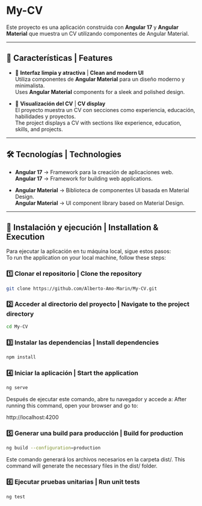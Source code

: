 # My-CV

Este proyecto es una aplicación construida con **Angular 17** y **Angular Material** que muestra un CV utilizando componentes de Angular Material.

---

## 📌 Características | Features

- 🎨 **Interfaz limpia y atractiva** | **Clean and modern UI**  
  Utiliza componentes de **Angular Material** para un diseño moderno y minimalista.  
  Uses **Angular Material** components for a sleek and polished design.

- 📄 **Visualización del CV** | **CV display**  
  El proyecto muestra un CV con secciones como experiencia, educación, habilidades y proyectos.  
  The project displays a CV with sections like experience, education, skills, and projects.

---

## 🛠️ Tecnologías | Technologies

- **Angular 17** → Framework para la creación de aplicaciones web.  
  **Angular 17** → Framework for building web applications.

- **Angular Material** → Biblioteca de componentes UI basada en Material Design.  
  **Angular Material** → UI component library based on Material Design.

---

## 🚀 Instalación y ejecución | Installation & Execution

Para ejecutar la aplicación en tu máquina local, sigue estos pasos:  
To run the application on your local machine, follow these steps:

### 1️⃣ Clonar el repositorio | Clone the repository

```bash
git clone https://github.com/Alberto-Amo-Marin/My-CV.git
```

### 2️⃣ Acceder al directorio del proyecto | Navigate to the project directory
```bash
cd My-CV
```

### 3️⃣ Instalar las dependencias | Install dependencies
```bash
npm install
```

### 4️⃣ Iniciar la aplicación | Start the application
```bash
ng serve
```

Después de ejecutar este comando, abre tu navegador y accede a:
After running this command, open your browser and go to:

http://localhost:4200

### 5️⃣ Generar una build para producción | Build for production
```bash
ng build --configuration=production
```

Este comando generará los archivos necesarios en la carpeta dist/.
This command will generate the necessary files in the dist/ folder.

### 6️⃣ Ejecutar pruebas unitarias | Run unit tests
```bash
ng test
```

